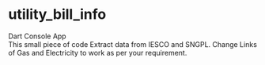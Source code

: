 # utility_bill_info
Dart Console App<br />
This small piece of code Extract data from IESCO and SNGPL.
Change Links of Gas and Electricity to work as per your requirement.
